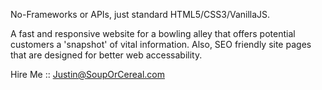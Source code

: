 No-Frameworks or APIs, just standard HTML5/CSS3/VanillaJS.

A fast and responsive website for a bowling alley that offers potential customers a 'snapshot' of vital information.
Also, SEO friendly site pages that are designed for better web accessability.


Hire Me :: Justin@SoupOrCereal.com